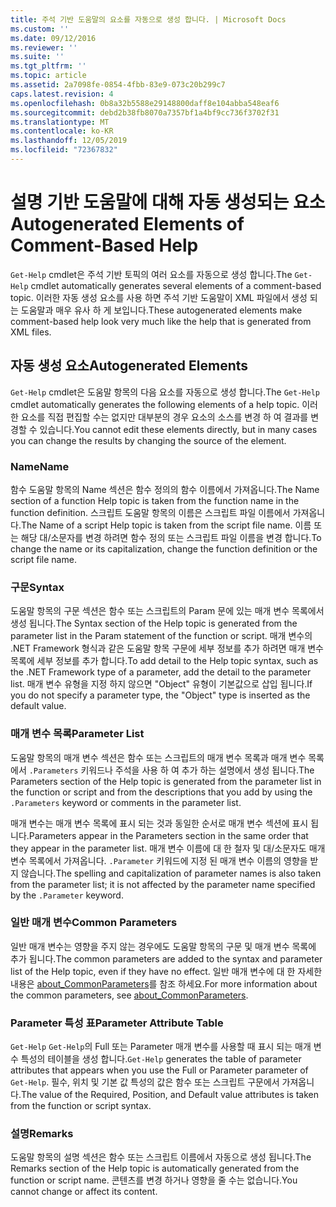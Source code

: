 ```yaml
---
title: 주석 기반 도움말의 요소를 자동으로 생성 합니다. | Microsoft Docs
ms.custom: ''
ms.date: 09/12/2016
ms.reviewer: ''
ms.suite: ''
ms.tgt_pltfrm: ''
ms.topic: article
ms.assetid: 2a7098fe-0854-4fbb-83e9-073c20b299c7
caps.latest.revision: 4
ms.openlocfilehash: 0b8a32b5588e29148800daff8e104abba548eaf6
ms.sourcegitcommit: debd2b38fb8070a7357bf1a4bf9cc736f3702f31
ms.translationtype: MT
ms.contentlocale: ko-KR
ms.lasthandoff: 12/05/2019
ms.locfileid: "72367832"
---
```

# <a name="autogenerated-elements-of-comment-based-help"></a><span data-ttu-id="71d44-102">설명 기반 도움말에 대해 자동 생성되는 요소</span><span class="sxs-lookup"><span data-stu-id="71d44-102">Autogenerated Elements of Comment-Based Help</span></span>

<span data-ttu-id="71d44-103">`Get-Help` cmdlet은 주석 기반 토픽의 여러 요소를 자동으로 생성 합니다.</span><span class="sxs-lookup"><span data-stu-id="71d44-103">The `Get-Help` cmdlet automatically generates several elements of a comment-based topic.</span></span> <span data-ttu-id="71d44-104">이러한 자동 생성 요소를 사용 하면 주석 기반 도움말이 XML 파일에서 생성 되는 도움말과 매우 유사 하 게 보입니다.</span><span class="sxs-lookup"><span data-stu-id="71d44-104">These autogenerated elements make comment-based help look very much like the help that is generated from XML files.</span></span>

## <a name="autogenerated-elements"></a><span data-ttu-id="71d44-105">자동 생성 요소</span><span class="sxs-lookup"><span data-stu-id="71d44-105">Autogenerated Elements</span></span>

<span data-ttu-id="71d44-106">`Get-Help` cmdlet은 도움말 항목의 다음 요소를 자동으로 생성 합니다.</span><span class="sxs-lookup"><span data-stu-id="71d44-106">The `Get-Help` cmdlet automatically generates the following elements of a help topic.</span></span> <span data-ttu-id="71d44-107">이러한 요소를 직접 편집할 수는 없지만 대부분의 경우 요소의 소스를 변경 하 여 결과를 변경할 수 있습니다.</span><span class="sxs-lookup"><span data-stu-id="71d44-107">You cannot edit these elements directly, but in many cases you can change the results by changing the source of the element.</span></span>

### <a name="name"></a><span data-ttu-id="71d44-108">Name</span><span class="sxs-lookup"><span data-stu-id="71d44-108">Name</span></span>

<span data-ttu-id="71d44-109">함수 도움말 항목의 Name 섹션은 함수 정의의 함수 이름에서 가져옵니다.</span><span class="sxs-lookup"><span data-stu-id="71d44-109">The Name section of a function Help topic is taken from the function name in the function definition.</span></span> <span data-ttu-id="71d44-110">스크립트 도움말 항목의 이름은 스크립트 파일 이름에서 가져옵니다.</span><span class="sxs-lookup"><span data-stu-id="71d44-110">The Name of a script Help topic is taken from the script file name.</span></span> <span data-ttu-id="71d44-111">이름 또는 해당 대/소문자를 변경 하려면 함수 정의 또는 스크립트 파일 이름을 변경 합니다.</span><span class="sxs-lookup"><span data-stu-id="71d44-111">To change the name or its capitalization, change the function definition or the script file name.</span></span>

### <a name="syntax"></a><span data-ttu-id="71d44-112">구문</span><span class="sxs-lookup"><span data-stu-id="71d44-112">Syntax</span></span>

<span data-ttu-id="71d44-113">도움말 항목의 구문 섹션은 함수 또는 스크립트의 Param 문에 있는 매개 변수 목록에서 생성 됩니다.</span><span class="sxs-lookup"><span data-stu-id="71d44-113">The Syntax section of the Help topic is generated from the parameter list in the Param statement of the function or script.</span></span> <span data-ttu-id="71d44-114">매개 변수의 .NET Framework 형식과 같은 도움말 항목 구문에 세부 정보를 추가 하려면 매개 변수 목록에 세부 정보를 추가 합니다.</span><span class="sxs-lookup"><span data-stu-id="71d44-114">To add detail to the Help topic syntax, such as the .NET Framework type of a parameter, add the detail to the parameter list.</span></span> <span data-ttu-id="71d44-115">매개 변수 유형을 지정 하지 않으면 "Object" 유형이 기본값으로 삽입 됩니다.</span><span class="sxs-lookup"><span data-stu-id="71d44-115">If you do not specify a parameter type, the "Object" type is inserted as the default value.</span></span>

### <a name="parameter-list"></a><span data-ttu-id="71d44-116">매개 변수 목록</span><span class="sxs-lookup"><span data-stu-id="71d44-116">Parameter List</span></span>

<span data-ttu-id="71d44-117">도움말 항목의 매개 변수 섹션은 함수 또는 스크립트의 매개 변수 목록과 매개 변수 목록에서 `.Parameters` 키워드나 주석을 사용 하 여 추가 하는 설명에서 생성 됩니다.</span><span class="sxs-lookup"><span data-stu-id="71d44-117">The Parameters section of the Help topic is generated from the parameter list in the function or script and from the descriptions that you add by using the `.Parameters` keyword or comments in the parameter list.</span></span>

<span data-ttu-id="71d44-118">매개 변수는 매개 변수 목록에 표시 되는 것과 동일한 순서로 매개 변수 섹션에 표시 됩니다.</span><span class="sxs-lookup"><span data-stu-id="71d44-118">Parameters appear in the Parameters section in the same order that they appear in the parameter list.</span></span> <span data-ttu-id="71d44-119">매개 변수 이름에 대 한 철자 및 대/소문자도 매개 변수 목록에서 가져옵니다. `.Parameter` 키워드에 지정 된 매개 변수 이름의 영향을 받지 않습니다.</span><span class="sxs-lookup"><span data-stu-id="71d44-119">The spelling and capitalization of parameter names is also taken from the parameter list; it is not affected by the parameter name specified by the `.Parameter` keyword.</span></span>

### <a name="common-parameters"></a><span data-ttu-id="71d44-120">일반 매개 변수</span><span class="sxs-lookup"><span data-stu-id="71d44-120">Common Parameters</span></span>

<span data-ttu-id="71d44-121">일반 매개 변수는 영향을 주지 않는 경우에도 도움말 항목의 구문 및 매개 변수 목록에 추가 됩니다.</span><span class="sxs-lookup"><span data-stu-id="71d44-121">The common parameters are added to the syntax and parameter list of the Help topic, even if they have no effect.</span></span> <span data-ttu-id="71d44-122">일반 매개 변수에 대 한 자세한 내용은 [about_CommonParameters](/powershell/module/microsoft.powershell.core/about/about_commonparameters)를 참조 하세요.</span><span class="sxs-lookup"><span data-stu-id="71d44-122">For more information about the common parameters, see [about_CommonParameters](/powershell/module/microsoft.powershell.core/about/about_commonparameters).</span></span>

### <a name="parameter-attribute-table"></a><span data-ttu-id="71d44-123">Parameter 특성 표</span><span class="sxs-lookup"><span data-stu-id="71d44-123">Parameter Attribute Table</span></span>

<span data-ttu-id="71d44-124">`Get-Help` `Get-Help`의 Full 또는 Parameter 매개 변수를 사용할 때 표시 되는 매개 변수 특성의 테이블을 생성 합니다.</span><span class="sxs-lookup"><span data-stu-id="71d44-124">`Get-Help` generates the table of parameter attributes that appears when you use the Full or Parameter parameter of `Get-Help`.</span></span> <span data-ttu-id="71d44-125">필수, 위치 및 기본 값 특성의 값은 함수 또는 스크립트 구문에서 가져옵니다.</span><span class="sxs-lookup"><span data-stu-id="71d44-125">The value of the Required, Position, and Default value attributes is taken from the function or script syntax.</span></span>

### <a name="remarks"></a><span data-ttu-id="71d44-126">설명</span><span class="sxs-lookup"><span data-stu-id="71d44-126">Remarks</span></span>

<span data-ttu-id="71d44-127">도움말 항목의 설명 섹션은 함수 또는 스크립트 이름에서 자동으로 생성 됩니다.</span><span class="sxs-lookup"><span data-stu-id="71d44-127">The Remarks section of the Help topic is automatically generated from the function or script name.</span></span> <span data-ttu-id="71d44-128">콘텐츠를 변경 하거나 영향을 줄 수는 없습니다.</span><span class="sxs-lookup"><span data-stu-id="71d44-128">You cannot change or affect its content.</span></span>
